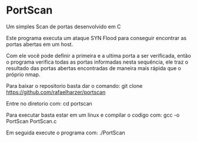 # PortScan
Um simples Scan de portas desenvolvido em C

Este programa executa um ataque SYN Flood para conseguir encontrar as portas abertas em um host. 

Com ele você pode definir a primeira e a ultima porta a ser verificada, então o programa verifica todas as portas informadas nesta sequência, ele traz o resultado das portas abertas encontradas de maneira mais rápida que o próprio nmap. 

Para baixar o repositorio basta dar o comando:
git clone https://github.com/rafaelharzer/portscan

Entre no diretorio com:
  cd portscan
  
Para executar basta estar em um linux e compilar o codigo com:
  gcc -o PortScan PortScan.c
 
 Em seguida execute o programa com:
  ./PortScan
